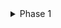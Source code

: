 <details>
<summary>Phase 1</summary>
<p>

- ✔ [Worked in the intitial stage of cleaning the data set and figuring out the continous and categorical values.](https://github.com/N-BHUVANESH/Projects/blob/25507ce3bce3ddf3f05e53c9a2eb9f83ec753e91/Dashboarding%20Project.xlsx)

</p></details>


